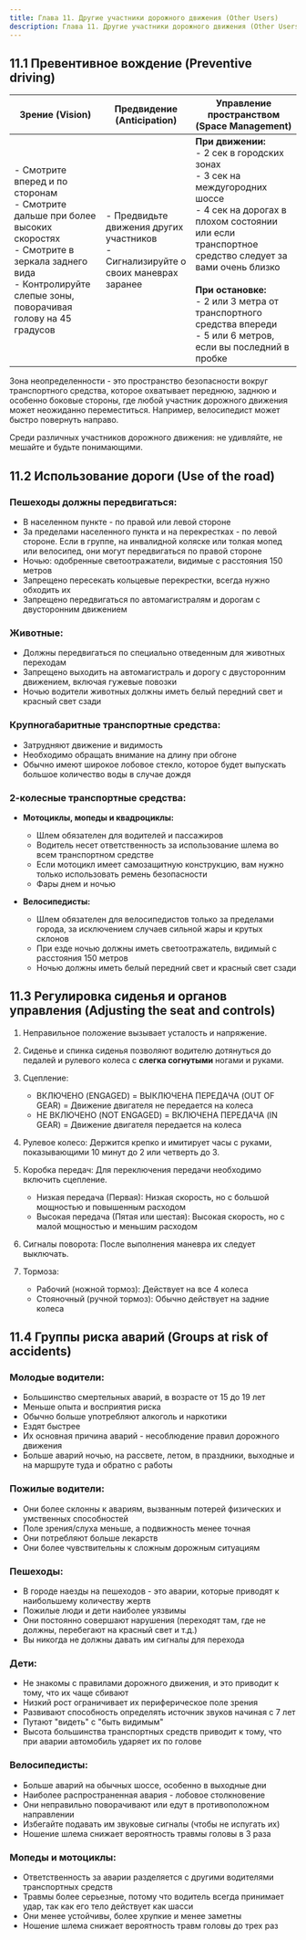 ```yaml
---
title: Глава 11. Другие участники дорожного движения (Other Users)
description: Глава 11. Другие участники дорожного движения (Other Users)
---
```


## 11.1 Превентивное вождение (Preventive driving)

| Зрение (Vision) | Предвидение (Anticipation) | Управление пространством (Space Management) |
|--------|--------------|------------------|
| - Смотрите вперед и по сторонам<br>- Смотрите дальше при более высоких скоростях<br>- Смотрите в зеркала заднего вида<br>- Контролируйте слепые зоны, поворачивая голову на 45 градусов | - Предвидьте движения других участников<br>- Сигнализируйте о своих маневрах заранее | **При движении:**<br>- 2 сек в городских зонах<br>- 3 сек на междугородних шоссе<br>- 4 сек на дорогах в плохом состоянии или если транспортное средство следует за вами очень близко<br><br>**При остановке:**<br>- 2 или 3 метра от транспортного средства впереди<br>- 5 или 6 метров, если вы последний в пробке |

Зона неопределенности - это пространство безопасности вокруг транспортного средства, которое охватывает переднюю, заднюю и особенно боковые стороны, где любой участник дорожного движения может неожиданно переместиться. Например, велосипедист может быстро повернуть направо.

Среди различных участников дорожного движения: не удивляйте, не мешайте и будьте понимающими.

## 11.2 Использование дороги (Use of the road)

### Пешеходы должны передвигаться:

- В населенном пункте - по правой или левой стороне
- За пределами населенного пункта и на перекрестках - по левой стороне. Если в группе, на инвалидной коляске или толкая мопед или велосипед, они могут передвигаться по правой стороне
- Ночью: одобренные светоотражатели, видимые с расстояния 150 метров
- Запрещено пересекать кольцевые перекрестки, всегда нужно обходить их
- Запрещено передвигаться по автомагистралям и дорогам с двусторонним движением

### Животные:

- Должны передвигаться по специально отведенным для животных переходам
- Запрещено выходить на автомагистраль и дорогу с двусторонним движением, включая гужевые повозки
- Ночью водители животных должны иметь белый передний свет и красный свет сзади

### Крупногабаритные транспортные средства:

- Затрудняют движение и видимость
- Необходимо обращать внимание на длину при обгоне
- Обычно имеют широкое лобовое стекло, которое будет выпускать большое количество воды в случае дождя

### 2-колесные транспортные средства:

- **Мотоциклы, мопеды и квадроциклы:**
  - Шлем обязателен для водителей и пассажиров
  - Водитель несет ответственность за использование шлема во всем транспортном средстве
  - Если мотоцикл имеет самозащитную конструкцию, вам нужно только использовать ремень безопасности
  - Фары днем и ночью

- **Велосипедисты:**
  - Шлем обязателен для велосипедистов только за пределами города, за исключением случаев сильной жары и крутых склонов
  - При езде ночью должны иметь светоотражатель, видимый с расстояния 150 метров
  - Ночью должны иметь белый передний свет и красный свет сзади

## 11.3 Регулировка сиденья и органов управления (Adjusting the seat and controls)

1. Неправильное положение вызывает усталость и напряжение.

2. Сиденье и спинка сиденья позволяют водителю дотянуться до педалей и рулевого колеса с **слегка согнутыми** ногами и руками.

3. Сцепление:
   - ВКЛЮЧЕНО (ENGAGED) = ВЫКЛЮЧЕНА ПЕРЕДАЧА (OUT OF GEAR) = Движение двигателя не передается на колеса
   - НЕ ВКЛЮЧЕНО (NOT ENGAGED) = ВКЛЮЧЕНА ПЕРЕДАЧА (IN GEAR) = Движение двигателя передается на колеса

4. Рулевое колесо: Держится крепко и имитирует часы с руками, показывающими 10 минут до 2 или четверть до 3.

5. Коробка передач: Для переключения передачи необходимо включить сцепление.
   - Низкая передача (Первая): Низкая скорость, но с большой мощностью и повышенным расходом
   - Высокая передача (Пятая или шестая): Высокая скорость, но с малой мощностью и меньшим расходом

6. Сигналы поворота: После выполнения маневра их следует выключать.

7. Тормоза:
   - Рабочий (ножной тормоз): Действует на все 4 колеса
   - Стояночный (ручной тормоз): Обычно действует на задние колеса

## 11.4 Группы риска аварий (Groups at risk of accidents)

### Молодые водители:
- Большинство смертельных аварий, в возрасте от 15 до 19 лет
- Меньше опыта и восприятия риска
- Обычно больше употребляют алкоголь и наркотики
- Ездят быстрее
- Их основная причина аварий - несоблюдение правил дорожного движения
- Больше аварий ночью, на рассвете, летом, в праздники, выходные и на маршруте туда и обратно с работы

### Пожилые водители:
- Они более склонны к авариям, вызванным потерей физических и умственных способностей
- Поле зрения/слуха меньше, а подвижность менее точная
- Они потребляют больше лекарств
- Они более чувствительны к сложным дорожным ситуациям

### Пешеходы:
- В городе наезды на пешеходов - это аварии, которые приводят к наибольшему количеству жертв
- Пожилые люди и дети наиболее уязвимы
- Они постоянно совершают нарушения (переходят там, где не должны, перебегают на красный свет и т.д.)
- Вы никогда не должны давать им сигналы для перехода

### Дети:
- Не знакомы с правилами дорожного движения, и это приводит к тому, что их чаще сбивают
- Низкий рост ограничивает их периферическое поле зрения
- Развивают способность определять источник звуков начиная с 7 лет
- Путают "видеть" с "быть видимым"
- Высота большинства транспортных средств приводит к тому, что при аварии автомобиль ударяет их по голове

### Велосипедисты:
- Больше аварий на обычных шоссе, особенно в выходные дни
- Наиболее распространенная авария - лобовое столкновение
- Они неправильно поворачивают или едут в противоположном направлении
- Избегайте подавать им звуковые сигналы (чтобы не испугать их)
- Ношение шлема снижает вероятность травмы головы в 3 раза

### Мопеды и мотоциклы:
- Ответственность за аварии разделяется с другими водителями транспортных средств
- Травмы более серьезные, потому что водитель всегда принимает удар, так как его тело действует как шасси
- Они менее устойчивы, более хрупкие и менее заметны
- Ношение шлема снижает вероятность травм головы до трех раз

